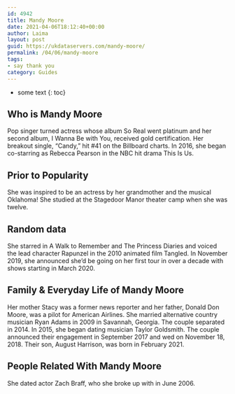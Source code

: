 ```yaml
---
id: 4942
title: Mandy Moore
date: 2021-04-06T18:12:40+00:00
author: Laima
layout: post
guid: https://ukdataservers.com/mandy-moore/
permalink: /04/06/mandy-moore
tags:
- say thank you
category: Guides
---
```


* some text
{: toc}


## Who is Mandy Moore
                  
                  
                  
Pop singer turned actress whose album So Real went platinum and her second album, I Wanna Be with You, received gold certification. Her breakout single, &#8220;Candy,&#8221; hit #41 on the Billboard charts. In 2016, she began co-starring as Rebecca Pearson in the NBC hit drama This Is Us.
                  
              
            
              
            
                
                
                
## Prior to Popularity
                  
                  
                  
She was inspired to be an actress by her grandmother and the musical Oklahoma! She studied at the Stagedoor Manor theater camp when she was twelve.
                  
              
            
              
            
                
                
                
## Random data
                  
                  
                  
She starred in A Walk to Remember and The Princess Diaries and voiced the lead character Rapunzel in the 2010 animated film Tangled. In November 2019, she announced she&#8217;d be going on her first tour in over a decade with shows starting in March 2020. 
                  
              
            
              
            
                
                
                
## Family & Everyday Life of Mandy Moore
                  
                  
                  
Her mother Stacy was a former news reporter and her father, Donald Don Moore, was a pilot for American Airlines. She married alternative country musician Ryan Adams in 2009 in Savannah, Georgia. The couple separated in 2014. In 2015, she began dating musician Taylor Goldsmith. The couple announced their engagement in September 2017 and wed on November 18, 2018. Their son, August Harrison, was born in February 2021.
                  
              
            
              
            
                
                
                
## People Related With Mandy Moore
                  
                  
                  
She dated actor Zach Braff, who she broke up with in June 2006. 
                  
              
            
              
            
                
              
            
              
              
            
            
              
            
          
          
          